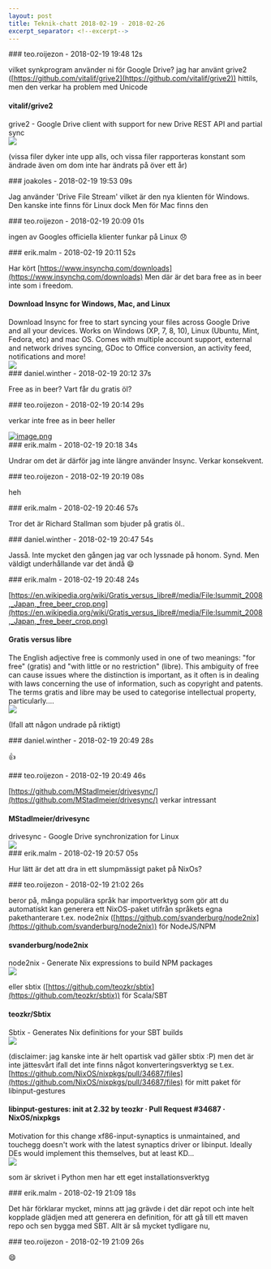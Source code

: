 ```yaml
---
layout: post
title: Teknik-chatt 2018-02-19 - 2018-02-26
excerpt_separator: <!--excerpt-->
---
```

<section class="message" markdown="1">
### teo.roijezon - 2018-02-19 19:48 12s

vilket synkprogram använder ni för Google Drive?
jag har använt grive2 ([https://github.com/vitalif/grive2](https://github.com/vitalif/grive2)) hittils, men den verkar ha problem med Unicode

<div class="attachment"><h4>vitalif/grive2</h4><div class="text">grive2 - Google Drive client with support for new Drive REST API and partial sync</div>
<a href="https://github.com/vitalif/grive2"><div class="linkdiv"><img src="/assets/blogAssets/vitalif/grive2" fallback="vitalif/grive2"/></div></a></div>
    
(vissa filer dyker inte upp alls, och vissa filer rapporteras konstant som ändrade även om dom inte har ändrats på över ett år)
</section>
<section class="message" markdown="1">
### joakoles - 2018-02-19 19:53 09s

Jag använder 'Drive File Stream' vilket är den nya klienten för Windows.
Den kanske inte finns för Linux dock
Men för Mac finns den
</section>
<section class="message" markdown="1">
### teo.roijezon - 2018-02-19 20:09 01s

ingen av Googles officiella klienter funkar på Linux 😞
</section>
<section class="message" markdown="1">
### erik.malm - 2018-02-19 20:11 52s

Har kört [https://www.insynchq.com/downloads](https://www.insynchq.com/downloads)
Men där är det bara free as in beer inte som i freedom.

<div class="attachment"><h4>Download Insync for Windows, Mac, and Linux</h4><div class="text">Download Insync for free to start syncing your files across Google Drive and all your devices. Works on Windows (XP, 7, 8, 10), Linux (Ubuntu, Mint, Fedora, etc) and mac OS. Comes with multiple account support, external and network drives syncing, GDoc to Office conversion, an activity feed, notifications and more!</div>
<a href="https://www.insynchq.com/downloads"><img src="https://d2t3ff60b2tol4.cloudfront.net/c/7/4aEGX-/insync_og.png" fallback="Download Insync for Windows, Mac, and Linux"/></a></div>
    
</section>
<section class="message" markdown="1">
### daniel.winther - 2018-02-19 20:12 37s

Free as in beer? Vart får du gratis öl?
</section>
<section class="message" markdown="1">
### teo.roijezon - 2018-02-19 20:14 29s

verkar inte free as in beer heller

<div class="imageblock">
<a href="/assets/blogAssets/F9AS2NA0Z-image.png">
<img alt="image.png" src="/assets/blogAssets/thumbnail-F9AS2NA0Z-image.png"/>
</a></div>

     
</section>
<section class="message" markdown="1">
### erik.malm - 2018-02-19 20:18 34s

Undrar om det är därför jag inte längre använder Insync.  Verkar konsekvent.
</section>
<section class="message" markdown="1">
### teo.roijezon - 2018-02-19 20:19 08s

heh
</section>
<section class="message" markdown="1">
### erik.malm - 2018-02-19 20:46 57s

Tror det är Richard Stallman som bjuder på gratis öl..
</section>
<section class="message" markdown="1">
### daniel.winther - 2018-02-19 20:47 54s

Jasså. Inte mycket den gången jag var och lyssnade på honom. Synd. Men väldigt underhållande var det ändå 😄
</section>
<section class="message" markdown="1">
### erik.malm - 2018-02-19 20:48 24s

[https://en.wikipedia.org/wiki/Gratis_versus_libre#/media/File:Isummit_2008,_Japan,_free_beer_crop.png](https://en.wikipedia.org/wiki/Gratis_versus_libre#/media/File:Isummit_2008,_Japan,_free_beer_crop.png)

<div class="attachment"><h4>Gratis versus libre</h4><div class="text">The English adjective free is commonly used in one of two meanings: "for free" (gratis) and "with little or no restriction" (libre). This ambiguity of free can cause issues where the distinction is important, as it often is in dealing with laws concerning the use of information, such as copyright and patents.
The terms gratis and libre may be used to categorise intellectual property, particularly....</div>
<a href="https://en.wikipedia.org/wiki/Gratis_versus_libre#/media/File:Isummit_2008,_Japan,_free_beer_crop.png"><img src="https://upload.wikimedia.org/wikipedia/commons/b/bc/Isummit_2008%2C_Japan%2C_free_beer_crop.png" fallback="Gratis versus libre"/></a></div>
    
(Ifall att någon undrade på riktigt)
</section>
<section class="message" markdown="1">
### daniel.winther - 2018-02-19 20:49 28s

👍
</section>
<section class="message" markdown="1">
### teo.roijezon - 2018-02-19 20:49 46s

[https://github.com/MStadlmeier/drivesync/](https://github.com/MStadlmeier/drivesync/) verkar intressant

<div class="attachment"><h4>MStadlmeier/drivesync</h4><div class="text">drivesync - Google Drive synchronization for Linux</div>
<a href="https://github.com/MStadlmeier/drivesync/"><div class="linkdiv"><img src="/assets/blogAssets/MStadlmeier/drivesync" fallback="MStadlmeier/drivesync"/></div></a></div>
    
</section>
<section class="message" markdown="1">
### erik.malm - 2018-02-19 20:57 05s

Hur lätt är det att dra in ett slumpmässigt paket på NixOs?
</section>
<section class="message" markdown="1">
### teo.roijezon - 2018-02-19 21:02 26s

beror på, många populära språk har importverktyg som gör att du automatiskt kan generera ett NixOS-paket utifrån språkets egna pakethanterare
t.ex. node2nix ([https://github.com/svanderburg/node2nix](https://github.com/svanderburg/node2nix)) för NodeJS/NPM

<div class="attachment"><h4>svanderburg/node2nix</h4><div class="text">node2nix - Generate Nix expressions to build NPM packages</div>
<a href="https://github.com/svanderburg/node2nix"><div class="linkdiv"><img src="/assets/blogAssets/svanderburg/node2nix" fallback="svanderburg/node2nix"/></div></a></div>
    
eller sbtix ([https://github.com/teozkr/sbtix](https://github.com/teozkr/sbtix)) för Scala/SBT

<div class="attachment"><h4>teozkr/Sbtix</h4><div class="text">Sbtix - Generates Nix definitions for your SBT builds</div>
<a href="https://github.com/teozkr/sbtix"><div class="linkdiv"><img src="/assets/blogAssets/teozkr/Sbtix" fallback="teozkr/Sbtix"/></div></a></div>
    
(disclaimer: jag kanske inte är helt opartisk vad gäller sbtix :P)
men det är inte jättesvårt ifall det inte finns något konverteringsverktyg
se t.ex. [https://github.com/NixOS/nixpkgs/pull/34687/files](https://github.com/NixOS/nixpkgs/pull/34687/files) för mitt paket för libinput-gestures

<div class="attachment"><h4>libinput-gestures: init at 2.32 by teozkr · Pull Request #34687 · NixOS/nixpkgs</h4><div class="text">Motivation for this change xf86-input-synaptics is unmaintained, and touchegg doesn't work with the latest synaptics driver or libinput. Ideally DEs would implement this themselves, but at least KD...</div>
<a href="https://github.com/NixOS/nixpkgs/pull/34687/files"><div class="linkdiv"><img src="/assets/blogAssets/libinput-gestures: init at 2.32 by teozkr · Pull Request #34687 · NixOS/nixpkgs" fallback="libinput-gestures: init at 2.32 by teozkr · Pull Request #34687 · NixOS/nixpkgs"/></div></a></div>
    
som är skrivet i Python men har ett eget installationsverktyg

<!--excerpt-->
</section>
<section class="message" markdown="1">
### erik.malm - 2018-02-19 21:09 18s

Det här förklarar mycket, minns att jag grävde i det där repot och inte helt kopplade glädjen med att generera en definition, för att gå till ett maven repo och sen bygga med SBT. Allt är så mycket tydligare nu,
</section>
<section class="message" markdown="1">
### teo.roijezon - 2018-02-19 21:09 26s

😄
</section>